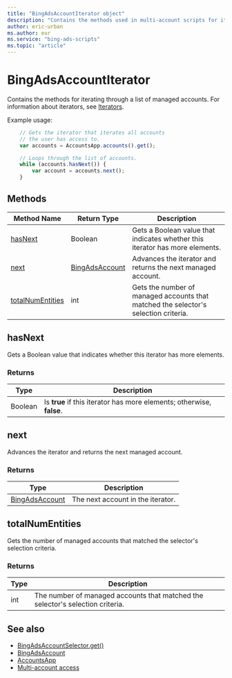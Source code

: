 ```yaml
---
title: "BingAdsAccountIterator object"
description: "Contains the methods used in multi-account scripts for iterating through a list of managed accounts."
author: eric-urban
ms.author: eur
ms.service: "bing-ads-scripts"
ms.topic: "article"
---
```


# BingAdsAccountIterator

Contains the methods for iterating through a list of managed accounts. For information about iterators, see [Iterators](../concepts/iterators.md).

Example usage:
```javascript
    // Gets the iterator that iterates all accounts
    // the user has access to.
    var accounts = AccountsApp.accounts().get();

    // Loops through the list of accounts.
    while (accounts.hasNext()) {
        var account = accounts.next();
    }
```


## Methods
|Method Name|Return Type|Description|
|-|-|-
[hasNext](#hasnext)|Boolean|Gets a Boolean value that indicates whether this iterator has more elements.
[next](#next)|[BingAdsAccount](./BingAdsAccount.md)|Advances the iterator and returns the next managed account.
[totalNumEntities](#totalnumentities)|int|Gets the number of managed accounts that matched the selector's selection criteria.

## <a name="hasnext"></a>hasNext
Gets a Boolean value that indicates whether this iterator has more elements.

### Returns
|Type|Description|
|-|-
Boolean|Is **true** if this iterator has more elements; otherwise, **false**.

## <a name="next"></a>next
Advances the iterator and returns the next managed account.

### Returns
|Type|Description|
|-|-
[BingAdsAccount](./BingAdsAccount.md)|The next account in the iterator.

## <a name="totalnumentities"></a>totalNumEntities
Gets the number of managed accounts that matched the selector's selection criteria.

<!--
[!INCLUDE[reads-limit](../includes/reads-limit.md)]
-->

### Returns
|Type|Description|
|-|-
int|The number of managed accounts that matched the selector's selection criteria.


## See also

- [BingAdsAccountSelector.get()](./BingAdsAccountSelector.md#get)
- [BingAdsAccount](./BingAdsAccount.md)
- [AccountsApp](./AccountsApp.md)
- [Multi-account access](../guides/multi-account-access.md)
